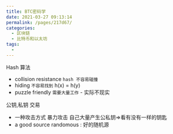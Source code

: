 ```yaml
---
title: BTC密码学
date: 2021-03-27 09:13:14
permalink: /pages/217d67/
categories:
  - 区块链
  - 比特币和以太坊
tags:
  - 
---
```



Hash 算法
* collision resistance `hash 不容易碰撞`
* hiding   `不容易找到`   h(x) = h(y)
* puzzle friendly   `需要大量工作` - 实际不现实



公钥,私钥  交易 
* 一种攻击方式 暴力攻击  自己大量产生公私钥=>看有没有一样的钥匙
* a good source randomous : 好的随机源

